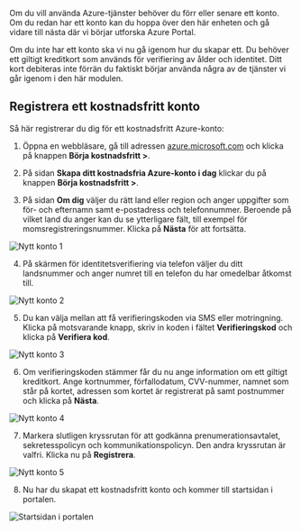 Om du vill använda Azure-tjänster behöver du förr eller senare ett konto. Om du redan har ett konto kan du hoppa över den här enheten och gå vidare till nästa där vi börjar utforska Azure Portal.

Om du inte har ett konto ska vi nu gå igenom hur du skapar ett. Du behöver ett giltigt kreditkort som används för verifiering av ålder och identitet. Ditt kort debiteras inte förrän du faktiskt börjar använda några av de tjänster vi går igenom i den här modulen.

## <a name="sign-up-for-a-free-account"></a>Registrera ett kostnadsfritt konto

Så här registrerar du dig för ett kostnadsfritt Azure-konto:

1. Öppna en webbläsare, gå till adressen [azure.microsoft.com](https://azure.microsoft.com) och klicka på knappen **Börja kostnadsfritt >**.

2. På sidan **Skapa ditt kostnadsfria Azure-konto i dag** klickar du på knappen **Börja kostnadsfritt >**.

3. På sidan **Om dig** väljer du rätt land eller region och anger uppgifter som för- och efternamn samt e-postadress och telefonnummer. Beroende på vilket land du anger kan du se ytterligare fält, till exempel för momsregistreringsnummer. Klicka på **Nästa** för att fortsätta.

![Nytt konto 1](../images/2-new-account-1.png)

4. På skärmen för identitetsverifiering via telefon väljer du ditt landsnummer och anger numret till en telefon du har omedelbar åtkomst till.

![Nytt konto 2](../images/2-new-account-2.png)

5. Du kan välja mellan att få verifieringskoden via SMS eller motringning. Klicka på motsvarande knapp, skriv in koden i fältet **Verifieringskod** och klicka på **Verifiera kod**.

![Nytt konto 3](../images/2-new-account-3.png)

6. Om verifieringskoden stämmer får du nu ange information om ett giltigt kreditkort. Ange kortnummer, förfallodatum, CVV-nummer, namnet som står på kortet, adressen som kortet är registrerat på samt postnummer och klicka på **Nästa**.

![Nytt konto 4](../images/2-new-account-4.png)

7. Markera slutligen kryssrutan för att godkänna prenumerationsavtalet, sekretesspolicyn och kommunikationspolicyn. Den andra kryssrutan är valfri. Klicka nu på **Registrera**.

![Nytt konto 5](../images/2-new-account-5.png)

8. Nu har du skapat ett kostnadsfritt konto och kommer till startsidan i portalen.

![Startsidan i portalen](../images/2-azure-portal-home.png)